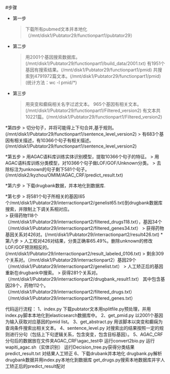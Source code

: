 #步骤
* 第一步
	> 下载所有pubmed文本并本地化（/mnt/disk1/Pubtator29/functionpart1/pubtator29）

* 第二步
	> 用2001个基因搜索数据库。(/mnt/disk1/Pubtator29/functionpart1/build_data/2001.txt)
	> 有1951个基因有搜索结果。(/mnt/disk1/Pubtator29/functionpart1/pmid)
	> 共搜索到4791972篇文本。(/mnt/disk1/Pubtator29/functionpart1/pmid) (统计方法：wc -l pmid/*)
	
* 第三步
	> 用突变和癫痫相关名字过滤文本。
	> 965个基因有相关文本。(/mnt/disk1/Pubtator29/functionpart1/Filtered_version2)
	> 有文本共10221篇。(/mnt/disk1/Pubtator29/functionpart1/Filtered_version2)
	
*第四步
	> 切分句子，并将可能得上下句合并,基于规则。(/mnt/disk1/Pubtator29/functionpart1/sentence_level_version2)
	> 有683个基因有相关描述，有10366个句子有相关描述。(/mnt/disk1/Pubtator29/functionpart1/sentence_level_version2)

*第五步
	> 用AGAC语料库训练实体识别模型，提取10366个句子的特征。
	> 用AGAC语料库训练分类模型，对10366个句子做LOF/GOF/Unknown分类。
	> 去除标注为unknown的句子剩下581个句子。(/mnt/disk2/kyzhou/OMIM/AGAC_CRF/predict_result.txt)

*第六步
	> 下载drugbank数据，并本地化到数据库.

*第七步
	> 将581个句子所相关的基因(65个/mnt/disk1/Pubtator29/interractionpart2/genelist65.txt)到drugbank数据库搜索，并限制上下调关系相对应。	
	> 获得药物118个（/mnt/disk1/Pubtator29/interractionpart2/filtered_drugs118.txt），基因34个（/mnt/disk1/Pubtator29/interractionpart2/filtered_genes34.txt）
	> 获得药物基因关系对426对。(/mnt/disk1/Pubtator29/interractionpart2/result426.txt)
*第八步
	> 人工校对426对结果，分类正确率65.49%。删除unknown的修改LOF/GOF预测相反的。(/mnt/disk1/Pubtator29/interractionpart2/result_labeled_0106.txt)
	> 剩余309个关系对。（/mnt/disk1/Pubtator29/interractionpart2）基因29个（/mnt/disk1/Pubtator29/interractionpart2/genelist.txt）
	> 人工矫正后的基因重新在drugbank中搜索。
	> 获得281个关系对。（/mnt/disk1/Pubtator29/interractionpart2/drugbank_result1.txt）
		其中包含基因28个，药物112个。（/mnt/disk1/Pubtator29/interractionpart2/filtered_drugs.txt）（/mnt/disk1/Pubtator29/interractionpart2/filtered_genes.txt）
	
	
代码运行流程：
1、index.py
下载pubtator文本用splitfile.py预处理，并用index.py脚本本地化到elasticsearch数据库中。
2、get_pmid.py
以2001个基因为输入获取对应基因的pmid list。
3、get_abstract.py
用该脚本以突变和癫痫为查询条件搜索出相关文本。
4、sentence_level.py
对搜索出的结果按照一定的规则进行分句（包括上下句逻辑关系，包含突变，包含目标基因）。
5、AGAC_CRF
分句后的数据放在文件夹AGAC_CRF\agac_test中
运行convert2bio.py
运行wapiti_agac.sh（实体识别）
运行Decision_tree.py获得分类结果predict_result.txt
对结果人工矫正
6、下载drubank并本地化
drugbank.py解析drugbank数据并用index.py本地化到数据库
get_drugs.py搜索本地数据库并宇人工矫正后的predict_result配对



















